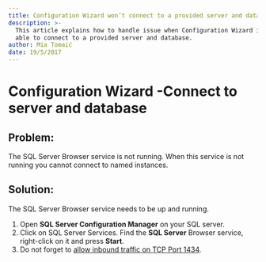 ```yaml
---
title: Configuration Wizard won’t connect to a provided server and database.
description: >-
  This article explains how to handle issue when Configuration Wizard is not
  able to connect to a provided server and database.
author: Mia Tomaić
date: 19/5/2017
---
```


# Configuration Wizard -Connect to server and database

## Problem:

The SQL Server Browser service is not running. When this service is not running you cannot connect to named instances.

## Solution:

The SQL Server Browser service needs to be up and running.

1. Open **SQL Server Configuration Manager** on your SQL server.
2. Click on SQL Server Services. Find the **SQL Server** Browser service, right-click on it and press **Start**.
3. Do not forget to [allow inbound traffic on TCP Port 1434](../faq/faq/troubleshooting-sql-server-connection/inbound-traffic.md).

